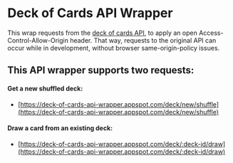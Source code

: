 # Deck of Cards API Wrapper

This wrap requests from the [deck of cards API](https://github.com/crobertsbmw/deckofcards), to apply an open Access-Control-Allow-Origin header. That way, requests to the original API can occur while in
development, without browser same-origin-policy issues.


## This API wrapper supports two requests:

#### Get a new shuffled deck:
* [https://deck-of-cards-api-wrapper.appspot.com/deck/new/shuffle](https://deck-of-cards-api-wrapper.appspot.com/deck/new/shuffle)

#### Draw a card from an existing deck:
* [https://deck-of-cards-api-wrapper.appspot.com/deck/:deck-id/draw](https://deck-of-cards-api-wrapper.appspot.com/deck/:deck-id/draw)

